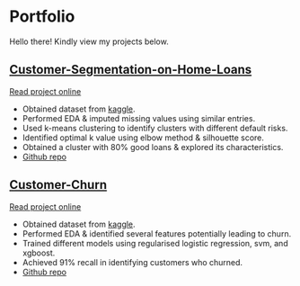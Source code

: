 # Portfolio

Hello there! Kindly view my projects below.

## [Customer-Segmentation-on-Home-Loans](https://github.com/Gianatmaja/Customer-Segmentation-on-Home-Loans)
[Read project online](https://nbviewer.jupyter.org/github/Gianatmaja/Customer-Segmentation-on-Home-Loans/blob/main/Customer%20Segmentation%20on%20Home%20Loans.ipynb)
- Obtained dataset from [kaggle](https://www.kaggle.com/gavincanacam/home-loan-predictions).
- Performed EDA & imputed missing values using similar entries.
- Used k-means clustering to identify clusters with different default risks.
- Identified optimal k value using elbow method & silhouette score.
- Obtained a cluster with 80% good loans & explored its characteristics.
- [Github repo](https://github.com/Gianatmaja/Customer-Segmentation-on-Home-Loans)


## [Customer-Churn](https://github.com/Gianatmaja/Customer-Churn)
[Read project online](https://nbviewer.jupyter.org/github/Gianatmaja/Customer-Churn/blob/main/Predicting%20Customer%20Churns%20.ipynb)
- Obtained dataset from [kaggle](https://www.kaggle.com/blastchar/telco-customer-churn).
- Performed EDA & identified several features potentially leading to churn.
- Trained different models using regularised logistic regression, svm, and xgboost.
- Achieved 91% recall in identifying customers who churned.
- [Github repo](https://github.com/Gianatmaja/Customer-Churn)
